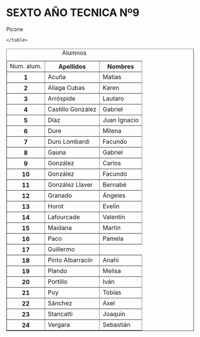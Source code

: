
><!DOCTYPE html>
<html>
<head>
    <meta charset="UTF-8">
    <meta name="viewport" content="width=device-width, initial-scale=1.0">
    <title>6to</title>
</head>
<body>
    <h1>
        SEXTO AÑO TECNICA Nº9
    </h1>
    <table border="1">
        <caption>Alumnos</caption>
        <tbody>
            <tr>
                <td>Num. alum.</td>
                <th>Apellidos</th>
                <th>Nombres</th>
            </tr>
            <tr>
                <th>1</th>
                <td>Acuña</td>
                <td>Matias</td>
            </tr>
            <tr>
                <th>2</th>
                <td>Aliaga Cubas</td>
                <td>Karen</td>
            </tr>
            <tr>
                <th>3</th>
                <td>Arróspide</td>
                <td>Lautaro</td>
            </tr>
            <tr>
                <th>4</th>
                <td>Castillo González</td>
                <td>Gabriel</td>
            </tr>
            <tr>
                <th>5</th>
                <td>Díaz</td>
                <td>Juan Ignacio</td>
            </tr>
            <tr>
                <th>6</th>
                <td>Dure</td>
                <td>Milena</td>
            </tr>
            <tr>
                <th>7</th>
                <td>Duro Lombardi</td>
                <td>Facundo</td>
            </tr>
            <tr>
                <th>8</th>
                <td>Gauna</td>
                <td>Gabriel</td>
            </tr>
            <tr>
                <th>9</th>
                <td>González</td>
                <td>Carlos</td>
            </tr>
            <tr>
                <th>10</th>
                <td>González</td>
                <td>Facundo</td>
            </tr>
            <tr>
                <th>11</th>
                <td>González Llaver</td>
                <td>Bernabé</td>
            </tr>
            <tr>
                <th>12</th>
                <td>Granado</td>
                <td>Ángeles</td>
            </tr>
            <tr>
                <th>13</th>
                <td>Horot</td>
                <td>Evelin</td>
            </tr>
            <tr>
                <th>14</th>
                <td>Lafourcade</td>
                <td>Valentín</td>
            </tr>
            <tr>
                <th>15</th>
                <td>Maidana</td>
                <td>Martin</td>
            </tr>
            <tr>
                <th>16</th>
                <td>Paco</td>
                <td>Pamela</td>
            </tr>
            <tr>
                <th>17</th
                <td>Picone</td>
                <td>Guillermo</td>
            </tr>
            <tr>
                <th>18</th>
                <td>Pinto Albarracín</td>
                <td>Anahí</td>
            </tr>
            <tr>
                <th>19</th>
                <td>Plando</td>
                <td>Melisa</td>
            </tr>
            <tr>
                <th>20</th>
                <td>Portillo</td>
                <td>Iván</td>
            </tr>
            <tr>
                <th>21</th>
                <td>Puy</td>
                <td>Tobías</td>
            </tr>
            <tr>
                <th>22</th>
                <td>Sánchez</td>
                <td>Axel</td>
            </tr>
            <tr>
                <th>23</th>
                <td>Stancatti</td>
                <td>Joaquín</td>
            </tr>
            <tr>
                <th>24</th>
                <td>Vergara</td>
                <td>Sebastián</td>
            </tr>
        </tbody>

    </table>
</body>
</html>
